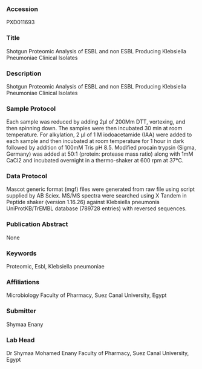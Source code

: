 ### Accession
PXD011693

### Title
Shotgun Proteomic Analysis of ESBL and non ESBL Producing Klebsiella Pneumoniae Clinical Isolates

### Description
Shotgun Proteomic Analysis of ESBL and non ESBL Producing Klebsiella Pneumoniae Clinical Isolates

### Sample Protocol
Each sample was reduced by adding 2μl of 200Mm DTT, vortexing, and then spinning down. The samples were then incubated 30 min at room temperature. For alkylation, 2 µl of 1 M iodoacetamide (IAA) were added to each sample and then incubated at room temperature for 1 hour in dark followed by addition of 100mM Tris pH 8.5.  Modified procain trypsin (Sigma, Germany) was added at 50:1 (protein: protease mass ratio) along with 1mM CaCl2 and incubated overnight in a thermo-shaker at 600 rpm at 37°C.

### Data Protocol
Mascot generic format (mgf) files were generated from raw file using script supplied by AB Sciex. MS/MS spectra were searched using X Tandem in Peptide shaker (version 1.16.26) against Klebsiella pneumonia UniProtKB/TrEMBL database (789728 entries) with reversed sequences.

### Publication Abstract
None

### Keywords
Proteomic, Esbl, Klebsiella pneumoniae

### Affiliations
Microbiology
Faculty of Pharmacy, Suez Canal University, Egypt

### Submitter
Shymaa Enany

### Lab Head
Dr Shymaa Mohamed Enany
Faculty of Pharmacy, Suez Canal University, Egypt


